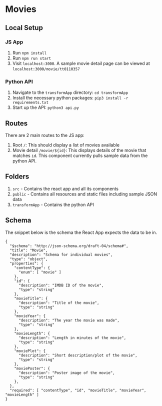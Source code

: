 # Movies

## Local Setup
### JS App
1. Run `npm install`
2. Run `npm run start`
3. Visit `localhost:3000`. A sample movie detail page can be viewed at `localhost:3000/movie/tt0110357`

### Python API
1. Navigate to the `transformApp` directory: `cd transformApp`
2. Install the necessary python packages: `pip3 install -r requirements.txt`
3. Start up the API: `python3 api.py`

## Routes
There are 2 main routes to the JS app:
1. Root `/`: This should display a list of movies available
2. Movie detail `/movie/${id}`: This displays details of the movie that matches `id`. This component currently pulls sample data from the python API.

## Folders

1. `src` - Contains the react app and all its components
2. `public` - Contains all resources and static files including sample JSON data
3. `transformApp` - Contains the python API

## Schema

The snippet below is the schema the React App expects the data to be in.

```
{
  "$schema": "http://json-schema.org/draft-04/schema#",
  "title": "Movie",
  "description": "Schema for individual movies",
  "type": "object",
  "properties": {
    "contentType": {
      "enum": [ "movie" ]
    },
    "id": {
      "description": "IMDB ID of the movie",
      "type": "string"
    },
    "movieTitle": {
      "description": "Title of the movie",
      "type": "string"
    },
    "movieYear": {
      "description": "The year the movie was made",
      "type": "string"
    },
    "movieLength": {
      "description": "Length in minutes of the movie",
      "type": "string"
    },
    "moviePlot": {
      "description": "Short description/plot of the movie",
      "type": "string"
    },
    "moviePoster": {
      "description": "Poster image of the movie",
      "type": "string"
    },
  },
  "required": [ "contentType", "id", "movieTitle", "movieYear", "movieLength" ]
}
```